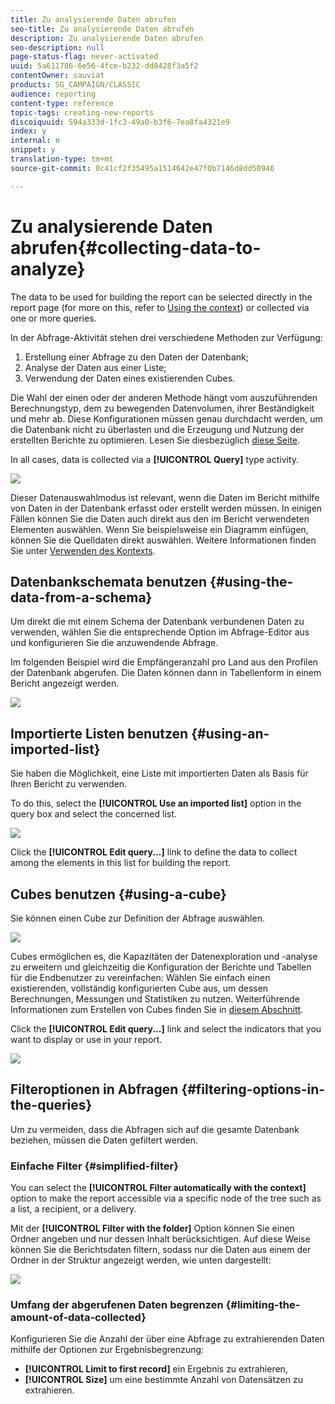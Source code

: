 ```yaml
---
title: Zu analysierende Daten abrufen
seo-title: Zu analysierende Daten abrufen
description: Zu analysierende Daten abrufen
seo-description: null
page-status-flag: never-activated
uuid: 5a611786-6e56-4fce-b232-dd8428f3a5f2
contentOwner: sauviat
products: SG_CAMPAIGN/CLASSIC
audience: reporting
content-type: reference
topic-tags: creating-new-reports
discoiquuid: 594a333d-1fc3-49a0-b3f6-7ea8fa4321e9
index: y
internal: n
snippet: y
translation-type: tm+mt
source-git-commit: 0c41cf2f35495a1514642e47f0b7146d8dd50946

---
```



# Zu analysierende Daten abrufen{#collecting-data-to-analyze}

The data to be used for building the report can be selected directly in the report page (for more on this, refer to [Using the context](../../reporting/using/using-the-context.md)) or collected via one or more queries.

In der Abfrage-Aktivität stehen drei verschiedene Methoden zur Verfügung:

1. Erstellung einer Abfrage zu den Daten der Datenbank;
1. Analyse der Daten aus einer Liste;
1. Verwendung der Daten eines existierenden Cubes.

Die Wahl der einen oder der anderen Methode hängt vom auszuführenden Berechnungstyp, dem zu bewegenden Datenvolumen, ihrer Beständigkeit und mehr ab. Diese Konfigurationen müssen genau durchdacht werden, um die Datenbank nicht zu überlasten und die Erzeugung und Nutzung der erstellten Berichte zu optimieren. Lesen Sie diesbezüglich [diese Seite](../../reporting/using/best-practices.md#optimizing-report-creation).

In all cases, data is collected via a **[!UICONTROL Query]** type activity.

![](assets/reporting_query_edit.png)

Dieser Datenauswahlmodus ist relevant, wenn die Daten im Bericht mithilfe von Daten in der Datenbank erfasst oder erstellt werden müssen. In einigen Fällen können Sie die Daten auch direkt aus den im Bericht verwendeten Elementen auswählen. Wenn Sie beispielsweise ein Diagramm einfügen, können Sie die Quelldaten direkt auswählen. Weitere Informationen finden Sie unter [Verwenden des Kontexts](../../reporting/using/using-the-context.md).

## Datenbankschemata benutzen {#using-the-data-from-a-schema}

Um direkt die mit einem Schema der Datenbank verbundenen Daten zu verwenden, wählen Sie die entsprechende Option im Abfrage-Editor aus und konfigurieren Sie die anzuwendende Abfrage.

Im folgenden Beispiel wird die Empfängeranzahl pro Land aus den Profilen der Datenbank abgerufen. Die Daten können dann in Tabellenform in einem Bericht angezeigt werden.

![](assets/reporting_query_from_schema.png)

## Importierte Listen benutzen {#using-an-imported-list}

Sie haben die Möglichkeit, eine Liste mit importierten Daten als Basis für Ihren Bericht zu verwenden.

To do this, select the **[!UICONTROL Use an imported list]** option in the query box and select the concerned list.

![](assets/reporting_query_from_list.png)

Click the **[!UICONTROL Edit query...]** link to define the data to collect among the elements in this list for building the report.

## Cubes benutzen {#using-a-cube}

Sie können einen Cube zur Definition der Abfrage auswählen.

![](assets/reporting_query_from_cube.png)

Cubes ermöglichen es, die Kapazitäten der Datenexploration und -analyse zu erweitern und gleichzeitig die Konfiguration der Berichte und Tabellen für die Endbenutzer zu vereinfachen: Wählen Sie einfach einen existierenden, vollständig konfigurierten Cube aus, um dessen Berechnungen, Messungen und Statistiken zu nutzen. Weiterführende Informationen zum Erstellen von Cubes finden Sie in [diesem Abschnitt](../../reporting/using/about-cubes.md).

Click the **[!UICONTROL Edit query...]** link and select the indicators that you want to display or use in your report.

![](assets/reporting_query_from_cube_edit_query.png)

## Filteroptionen in Abfragen {#filtering-options-in-the-queries}

Um zu vermeiden, dass die Abfragen sich auf die gesamte Datenbank beziehen, müssen die Daten gefiltert werden.

### Einfache Filter {#simplified-filter}

You can select the **[!UICONTROL Filter automatically with the context]** option to make the report accessible via a specific node of the tree such as a list, a recipient, or a delivery.

Mit der **[!UICONTROL Filter with the folder]** Option können Sie einen Ordner angeben und nur dessen Inhalt berücksichtigen. Auf diese Weise können Sie die Berichtsdaten filtern, sodass nur die Daten aus einem der Ordner in der Struktur angezeigt werden, wie unten dargestellt:

![](assets/reporting_control_folder.png)

### Umfang der abgerufenen Daten begrenzen {#limiting-the-amount-of-data-collected}

Konfigurieren Sie die Anzahl der über eine Abfrage zu extrahierenden Daten mithilfe der Optionen zur Ergebnisbegrenzung:

* **[!UICONTROL Limit to first record]** ein Ergebnis zu extrahieren,
* **[!UICONTROL Size]** um eine bestimmte Anzahl von Datensätzen zu extrahieren.

